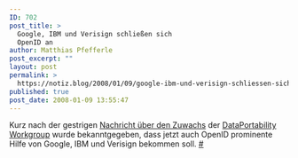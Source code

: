 ```yaml
---
ID: 702
post_title: >
  Google, IBM und Verisign schließen sich
  OpenID an
author: Matthias Pfefferle
post_excerpt: ""
layout: post
permalink: >
  https://notiz.blog/2008/01/09/google-ibm-und-verisign-schliessen-sich-openid-an/
published: true
post_date: 2008-01-09 13:55:47
---
```

<!-- wp:paragraph -->
<p>Kurz nach der gestrigen <a href="https://notiz.blog/2008/01/08/dataportabilityorg-bekommt-interessanten-zuwachs/">Nachricht über den Zuwachs</a> der <a href="http://www.dataportability.org">DataPortability Workgroup</a> wurde bekanntgegeben, dass jetzt auch OpenID prominente Hilfe von Google, IBM und Verisign bekommen soll. <a href="http://www.techcrunch.com/2008/01/08/the-openid-train-steams-ahead-google-ibm-and-verisign-said-to-be-joining/">#</a></p>
<!-- /wp:paragraph -->